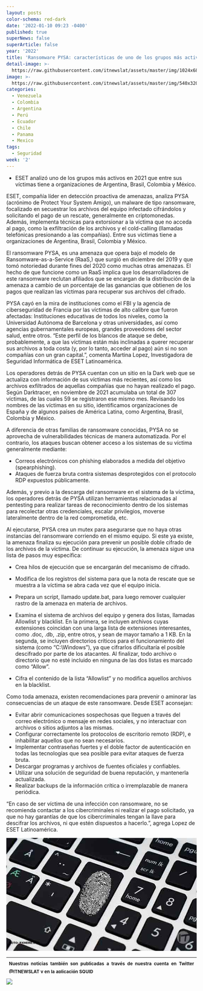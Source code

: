 ```yaml
---
layout: posts
color-schema: red-dark
date: '2022-01-10 09:23 -0400'
published: true
superNews: false
superArticle: false
year: '2022'
title: 'Ransomware PYSA: características de uno de los grupos más activos de 2021'
detail-image: >-
  https://raw.githubusercontent.com/itnewslat/assets/master/img/1024x680/Seguridad-Informatica-g.jpg
image: >-
  https://raw.githubusercontent.com/itnewslat/assets/master/img/540x320/Seguridad-Informatica-p.jpg
categories:
  - Venezuela
  - Colombia
  - Argentina
  - Perú
  - Ecuador
  - Chile
  - Panama
  - Mexico
tags:
  - Seguridad
week: '2'
---
```

- ESET analizó uno de los grupos más activos en 2021 que entre sus víctimas tiene a organizaciones de Argentina, Brasil, Colombia y México.

ESET, compañía líder en detección proactiva de amenazas, analiza PYSA (acrónimo de Protect Your System Amigo), un malware de tipo ransomware, focalizado en secuestrar los archivos del equipo infectado cifrándolos y solicitando el pago de un rescate, generalmente en criptomonedas. Además, implementa técnicas para extorsionar a la víctima que no acceda al pago, como la exfiltración de los archivos y el cold-calling (llamadas telefónicas presionando a las compañías). Entre sus víctimas tiene a organizaciones de Argentina, Brasil, Colombia y México.
 
El ransomware PYSA, es una amenaza que opera bajo el modelo de Ransomware-as-a-Service (RaaS,) que surgió en diciembre del 2019 y que tomó notoriedad durante fines del 2020 como muchas otras amenazas. El hecho de que funcione como un RaaS implica que los desarrolladores de este ransomware reclutan afiliados que se encargan de la distribución de la amenaza a cambio de un porcentaje de las ganancias que obtienen de los pagos que realizan las víctimas para recuperar sus archivos del cifrado.
 
PYSA cayó en la mira de instituciones como el FBI y la agencia de ciberseguridad de Francia por las víctimas de alto calibre que fueron afectadas: Instituciones educativas de todos los niveles, como la Universidad Autónoma de Barcelona y otras universidades, así como agencias gubernamentales europeas, grandes proveedores del sector salud, entre otros. “Este perfil de los blancos de ataque se debe, probablemente, a que las víctimas están más inclinadas a querer recuperar sus archivos a toda costa (y, por lo tanto, acceder al pago) aún si no son compañías con un gran capital.”, comenta Martina Lopez, Investigadora de Seguridad Informática de ESET Latinoamérica.
 
Los operadores detrás de PYSA cuentan con un sitio en la Dark web que se actualiza con información de sus víctimas más recientes, así como los archivos exfiltrados de aquellas compañías que no hayan realizado el pago. Según Darktracer, en noviembre de 2021 acumulaba un total de 307 víctimas, de las cuales 59 se registraron ese mismo mes. Revisando los nombres de las víctimas en su sitio, identificamos organizaciones de España y de algunos países de América Latina, como Argentina, Brasil, Colombia y México.
 
A diferencia de otras familias de ransomware conocidas, PYSA no se aprovecha de vulnerabilidades técnicas de manera automatizada. Por el contrario, los ataques buscan obtener acceso a los sistemas de su víctima generalmente mediante:
- Correos electrónicos con phishing elaborados a medida del objetivo (spearphishing).
- Ataques de fuerza bruta contra sistemas desprotegidos con el protocolo RDP expuestos públicamente.

 
Además, y previo a la descarga del ransomware en el sistema de la víctima, los operadores detrás de PYSA utilizan herramientas relacionadas al pentesting para realizar tareas de reconocimiento dentro de los sistemas para recolectar otras credenciales, escalar privilegios, moverse lateralmente dentro de la red comprometida, etc.
 
Al ejecutarse, PYSA crea un mutex para asegurarse que no haya otras instancias del ransomware corriendo en el mismo equipo. Si este ya existe, la amenaza finaliza su ejecución para prevenir un posible doble cifrado de los archivos de la víctima. De continuar su ejecución, la amenaza sigue una lista de pasos muy específica:
- Crea hilos de ejecución que se encargarán del mecanismo de cifrado.
- Modifica de los registros del sistema para que la nota de rescate que se muestra a la víctima se abra cada vez que el equipo inicia.

- Prepara un script, llamado update.bat, para luego remover cualquier rastro de la amenaza en materia de archivos.

- Examina el sistema de archivos del equipo y genera dos listas, llamadas Allowlist y blacklist. En la primera, se incluyen archivos cuyas extensiones coincidan con una larga lista de extensiones interesantes, como .doc, .db, .zip, entre otros, y sean de mayor tamaño a 1 KB. En la segunda, se incluyen directorios críticos para el funcionamiento del sistema (como “C:\Windows”), ya que cifrarlos dificultaría el posible descifrado por parte de los atacantes. Al finalizar, todo archivo o directorio que no esté incluido en ninguna de las dos listas es marcado como “Allow”.
- Cifra el contenido de la lista “Allowlist” y no modifica aquellos archivos en la blacklist.

 
Como toda amenaza, existen recomendaciones para prevenir o aminorar las consecuencias de un ataque de este ransomware. Desde ESET aconsejan:
 
- Evitar abrir comunicaciones sospechosas que lleguen a través del correo electrónico o mensaje en redes sociales, y no interactuar con archivos o sitios adjuntos a las mismas.
- Configurar correctamente los protocolos de escritorio remoto (RDP), e inhabilitar aquellos que no sean necesarios.
- Implementar contraseñas fuertes y el doble factor de autenticación en todas las tecnologías que sea posible para evitar ataques de fuerza bruta.
- Descargar programas y archivos de fuentes oficiales y confiables.
- Utilizar una solución de seguridad de buena reputación, y mantenerla actualizada.
- Realizar backups de la información crítica o irremplazable de manera periódica.

 
“En caso de ser víctima de una infección con ransomware, no se recomienda contactar a los cibercriminales ni realizar el pago solicitado, ya que no hay garantías de que los cibercriminales tengan la llave para descifrar los archivos, ni que estén dispuestos a hacerlo.”, agrega Lopez de ESET Latinoamérica.

![](https://raw.githubusercontent.com/itnewslat/assets/master/img/540x320/Seguridad-Informatica-p.jpg)

<table style="height: 42px;" width="569">
<tbody>
<tr>
<td style="text-align: justify;"><sub><strong>Nuestras noticias también son publicadas a través de nuestra cuenta en Twitter <a href="https://twitter.com/itnewslat?lang=es">@ITNEWSLAT</a> y en la aplicación <a href="https://squidapp.co/en/">SQUID</a></strong></sub></td>
</tr>
</tbody>
</table>

<img src="https://tracker.metricool.com/c3po.jpg?hash=56f88a41e39ab42c063cc51676587a04"/>
